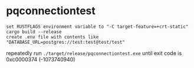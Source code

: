 # pqconnectiontest
```
set RUSTFLAGS environment variable to "-C target-feature=+crt-static" 
cargo build --release
create .env file with contents like "DATABASE_URL=postgres://test:test@test/test"
```
repeatedly run `./target/release/pqconnectiontest.exe` until exit code is 0xc0000374 (-1073740940)
